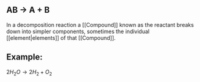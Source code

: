 ## AB $\rightarrow$ A + B
In a decomposition reaction a [[Compound]] known as the reactant breaks down into simpler components, sometimes the individual [[element|elements]] of that [[Compound]].

## Example:
$2 H_2O \rightarrow 2 H_2 + O_2$
